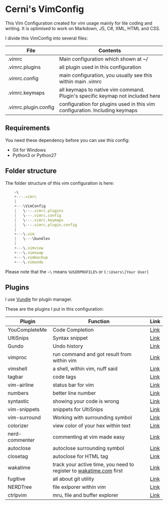 # Cerni's VimConfig
This Vim Configuration created for vim usage mainly for lite coding and writing. It is optimised to work on Markdown, JS, C#, XML, HTML and CSS.

I divide this VimConfig into several files:

| File | Contents |
| --- | --- |
| .vimrc | Main configuration which shown at ~/ |
| .vimrc.plugins | all plugin used in this configuration |
| .vimrc.config | main configuration, you usually see this within main .vimrc |
| .vimrc.keymaps | all keymaps to native vim command. Plugin's specific keymap not included here |
| .vimrc.plugin.config | configuration for plugins used in this vim configuration. Including keymaps |

## Requirements
You need these dependency before you can use this config:
- Git for Windows
- Python3 or Python27

## Folder structure
The folder structure of this vim configuration is here:

```javascript
    ~\
    +---.vimrc
    |
    +---\VimConfig
    |   \---.vimrc.plugins
    |   \---.vimrc.config
    |   \---.vimrc.keymaps
    |   \---.vimrc.plugin.config
    |
    +---\.vim
    |   \---\bundles
    |
    +---\.vimview
    +---\.vimswap
    +---\.vimbackup
    +---\.vimundo
```

Please note that the `~\` means `%USERPROFILE%` or `C:\Users\[Your User]`

## Plugins
I use [Vundle](https://github.com/VundleVim/Vundle.vim) for plugin manager.

These are the plugins I put in this configuration:

| Plugin | Function | Link |
| --- | --- | --- |
| YouCompleteMe | Code Completion | [Link](https://github.com/Valloric/YouCompleteMe) |
| UltiSnips | Syntax snippet | [Link](https://github.com/sirver/ultisnips) |
| Gundo | Undo history | [Link](https://github.com/sjl/Gundo.vim) |
| vimproc | run command and got result from within vim | [Link](https://github.com/shougo/vimproc.vim) |
| vimshell | a shell, within vim, nuff said | [Link](https://github.com/shougo/vimshell.vim) |
| tagbar | code tags | [Link](https://github.com/majutsushi/tagbar) |
| vim-airline | status bar for vim | [Link](https://github.com/bling/vim-airline) |
| numbers | better line number | [Link](https://github.com/myusuf3/numbers.vim) |
| syntastic | showing your code is wrong | [Link](https://github.com/scrooloose/syntastic) |
| vim-snippets | snippets for UltiSnips | [Link](https://github.com/honza/vim-snippets) |
| vim-surround | Working with surrounding symbol | [Link](https://github.com/tpope/vim-surround) |
| colorizer | view color of your hex within text | [Link](https://github.com/lilydjwg/colorizer) |
| nerd-commenter | commenting at vim made easy | [Link](https://github.com/scrooloose/nerdcommenter) |
| autoclose | autoclose surrounding symbol | [Link](https://github.com/Townk/vim-autoclose) |
| closetag | autoclose for HTML tag | [Link](https://github.com/vim-scripts/closetag.vim) |
| wakatime | track your active time, you need to register to [wakatime.com](https://wakatime.com/) first | [Link](https://github.com/wakatime/vim-wakatime) |
| fugitive | all about git utility | [Link](https://github.com/tpope/vim-fugitive) |
| NERDTree | file exlporer within vim | [Link](https://github.com/scrooloose/nerdtree) |
| ctrlpvim | mru, file and buffer explorer | [Link](https://github.com/ctrlpvim/ctrlp.vim) |

